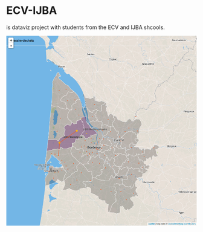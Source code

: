 # ECV-IJBA
 
is dataviz project with students from the ECV and IJBA shcools.

![dataviz preview](./preview.02-epci-centre-route.png)